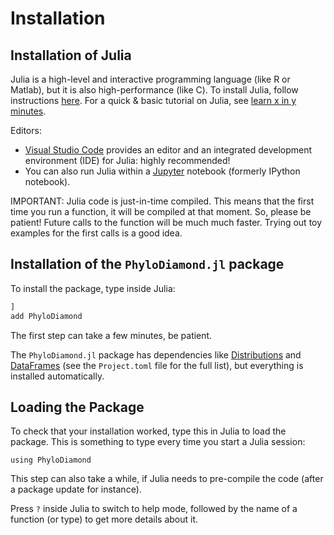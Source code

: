 # Installation

## Installation of Julia

Julia is a high-level and interactive programming language (like R or Matlab),
but it is also high-performance (like C).
To install Julia, follow instructions [here](http://julialang.org/downloads/).
For a quick & basic tutorial on Julia, see
[learn x in y minutes](http://learnxinyminutes.com/docs/julia/).

Editors:

- [Visual Studio Code](https://code.visualstudio.com) provides an editor
  and an integrated development environment (IDE) for Julia: highly recommended!
- You can also run Julia within a [Jupyter](http://jupyter.org) notebook
  (formerly IPython notebook).

IMPORTANT: Julia code is just-in-time compiled. This means that the
first time you run a function, it will be compiled at that moment. So,
please be patient! Future calls to the function will be much much
faster. Trying out toy examples for the first calls is a good idea.

## Installation of the `PhyloDiamond.jl` package 

To install the package, type inside Julia:
```julia
]
add PhyloDiamond
```

The first step can take a few minutes, be patient.

The `PhyloDiamond.jl` package has dependencies like
[Distributions](https://juliastats.org/Distributions.jl/stable/starting/) and
[DataFrames](http://juliadata.github.io/DataFrames.jl/stable/)
(see the `Project.toml` file for the full list), but everything is installed automatically.

## Loading the Package

To check that your installation worked, type this in Julia to load the package.
This is something to type every time you start a Julia session:
```@example install
using PhyloDiamond
```
This step can also take a while, if Julia needs to pre-compile the code (after a package
update for instance).

Press `?` inside Julia to switch to help mode, 
followed by the name of a function (or type) to get more details about it.

